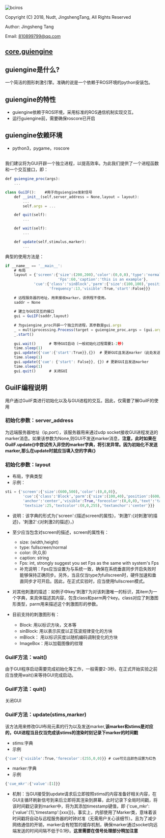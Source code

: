 ![bciros](bciros_logo.png)

Copyright (C) 2018, Nudt, JingshengTang, All Rights Reserved

Author: Jingsheng Tang

Email: 810899799@qq.com

## [core](),[guiengine]()

## guiengine是什么?
一个简洁的图形刺激引擎。准确的说是一个依赖于ROS环境的python安装包。

## guiengine的特性
* guiengine依赖于ROS环境，采用标准的ROS通信机制实现交互。
* 运行guiengine前，需要确保roscore已开启

## guiengine依赖环境
* python3，pygame，roscore

## 
我们建议将为GUI开辟一个独立进程，以提高效率。为此我们提供了一个进程函数和一个交互接口，即：
```javascript
def guiengine_proc(args):
    ...

class GuiIF():    #用于向guiengine发射信号
    def __init__(self,server_address = None,layout = layout):
        ...
        self.args = ...

    def quit(self):
        ...

    def wait(self):
        ...

    def update(self,stimulus,marker):
        ...
```
典型的使用方法是：
```javascript
if __name__ == '__main__':
    # 布局
    layout = {'screen':{'size':(200,200),'color':(0,0,0),'type':'normal',
                        'Fps':60,'caption':'this is an example'},
             'cue':{'class':'sinBlock','parm':{'size':(100,100),'position':(100,100),
                    'frequency':13,'visible':True,'start':False}}}
    
    # 远程服务器的地址，用来接收marker。该例程不使用。
    saddr = None
    
    # 建立与GUI交互的接口
    gui = GuiIF(saddr,layout) 
    
    # 为guiengine_proc开辟一个独立的进程，其参数是gui.args
    _ = multiprocessing.Process(target = guiengine_proc,args = (gui.args,)) # 新建进程启动GUI
    _.start()
    
    gui.wait()      # 等待GUI启动（一般初始化过程需要1-2秒)
    time.sleep(1)
    gui.update({'cue':{'start':True}},{})  # 更新GUI且发送marker（此处发送的marker为None）
    time.sleep(1)
    gui.update({'cue': {'start': False}}, {}) # 更新GUI且发送marker
    time.sleep(1)
    gui.quit()      # 关闭GUI
```

## GuiIF编程说明
用户通过GuiIF类进行初始化以及与GUI进程的交互。因此，仅需要了解GuiIF的使用
### 初始化参数：server_address
为远端服务器地址（ip,port），该服务器用来通过udp socket接收GUI进程发送的marker消息。如果该参数为None,则GUI不发送marker消息，**注意，此时如果在GuiIF.update()中尝试传入非空的marker字典，将引发异常。因为初始化不发送marker,那么在update时就应当填入空的字典{}**
    
### 初始化参数：layout
* 布局，字典类型
* 示例：
```python
sti = {'screen':{'size':(600,500),'color':(0,0,0)},
        'cue':{'class':'Block','parm':{'size':(100,40),'position':(600/2,30),
        'anchor':'center','visible':True,'forecolor':(0,0,0),'text':'tangjign',
        'textsize':25,'textcolor':(0,0,255),'textanchor':'center'}}}
```
* 说明：该字典的形式为{'screen':{描述screen的属性}，'刺激1':{对刺激1的描述}，'刺激2':{对刺激2的描述}，}
* 至少应当包含对screen的描述，screen的属性有：
    * size: (width,height)
    * type: fullscreen/normal
    * color: (R,G,B)
    * caption: string
    * Fps: int, strongly suggest you set Fps as the same with system's Fps
    * 补充说明：Fps应当设置为与系统一致，确保在系统垂直同步开启失败时能够保持正确同步。另外，当且仅当type为fullscreen时，硬件加速和垂直同步才可开启。因此，在正式实验时，应当使用fullscreen模式。

* 对其他刺激的描述：如例子中key'刺激1'为对该刺激唯一的标识，其item为一个字典，来具体描述其内容，包含class和parm两个key。class对应了刺激图形类型，parm用来描述这个刺激图形的参数。
* 目前支持的刺激图形有：
    *  Block: 用以标识方块，文本等
    *  sinBlock: 用以表示灰度以正弦波规律变化的方块
    *  mBlock： 用以标识灰度以随机编码调制变化的方块
    *  ImageBox：用以加载图像的纹理

### GuiIF方法：wait()
由于GUI程序启动需要完成初始化等工作，一般需要2-3秒。在正式开始实验之前应当使用wait()来等待GUI完成启动。

### GuiIF方法：quit()
关闭GUI

### GuiIF方法：update(stims,marker)
该方法用来修改GUI布局元素的行为以及发送marker,**该marker和stims是对应的，GUI进程当且仅当完成该stims的渲染时刻记录下marker的时间戳**

* stims:字典
* 示例
```javascript
{'cue':{'visible':True,'forecolor':(255,0,0)}} # cue可见且颜色设置为红色
```

* marker:字典
* 示例
```javascript
{'cue_mkr':{'value':[1]}}
```
* 机制：当GUI接受到update请求后立即按照stims的内容准备好相关内容，在GUI主循环刷新信号到来后立即将其渲染到屏幕，此时记录下全局时间戳，将该时间戳记录到marker中，将为其添加timestamp键值，即 {'cue_mkr':{'value':[1],'timestamp':[xxx]}}。事实上，内部使用了Marker类，意味着该时间戳将自动与远程服务器的时钟对准（无需用户关心该细节）。且为了减少网络通信的开销，marker会有短暂的缓存机制，确保marker通过socket向远端发送的时间间隔不低于0.1秒。**这里需要在信号处理部分稍加注意**

